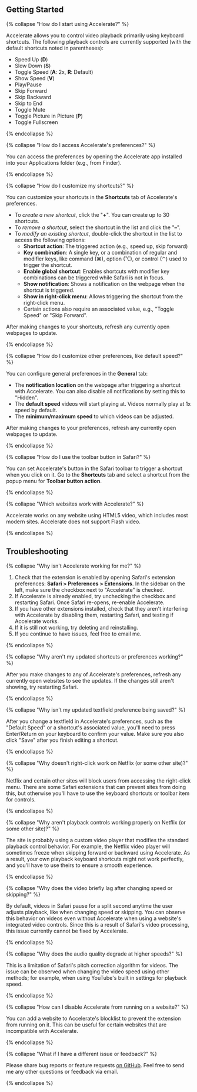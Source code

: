 ## Getting Started

{% collapse "How do I start using Accelerate?" %}

Accelerate allows you to control video playback primarily using keyboard shortcuts. The following playback controls are currently supported (with the default shortcuts noted in parentheses):

- Speed Up (**D**)
- Slow Down (**S**)
- Toggle Speed (**A**: 2x, **R**: Default)
- Show Speed (**V**)
- Play/Pause
- Skip Forward
- Skip Backward
- Skip to End
- Toggle Mute
- Toggle Picture in Picture (**P**)
- Toggle Fullscreen

{% endcollapse %}

{% collapse "How do I access Accelerate's preferences?" %}

You can access the preferences by opening the Accelerate app installed into your Applications folder (e.g., from Finder).

{% endcollapse %}

{% collapse "How do I customize my shortcuts?" %}

You can customize your shortcuts in the **Shortcuts** tab of Accelerate's preferences.

- To *create a new shortcut*, click the "**+**". You can create up to 30 shortcuts.
- To *remove a shortcut*, select the shortcut in the list and click the "**–**".
- To *modify an existing shortcut*, double-click the shortcut in the list to access the following options:
   - **Shortcut action**: The triggered action (e.g., speed up, skip forward)
   - **Key combination**: A single key, or a combination of regular and modifier keys, like command (⌘), option (⌥), or control (⌃) used to trigger the shortcut.
   - **Enable global shortcut**: Enables shortcuts with modifier key combinations can be triggered while Safari is not in focus.
   - **Show notification**: Shows a notification on the webpage when the shortcut is triggered.
   - **Show in right-click menu**: Allows triggering the shortcut from the right-click menu.
   - Certain actions also require an associated value, e.g., "Toggle Speed" or "Skip Forward".

After making changes to your shortcuts, refresh any currently open webpages to update.

{% endcollapse %}

{% collapse "How do I customize other preferences, like default speed?" %}

You can configure general preferences in the **General** tab:

- The **notification location** on the webpage after triggering a shortcut with Accelerate. You can also disable all notifications by setting this to "Hidden".
- The **default speed** videos will start playing at. Videos normally play at 1x speed by default.
- The **minimum/maximum speed** to which videos can be adjusted.

After making changes to your preferences, refresh any currently open webpages to update.

{% endcollapse %}

{% collapse "How do I use the toolbar button in Safari?" %}

You can set Accelerate's button in the Safari toolbar to trigger a shortcut when you click on it. Go to the **Shortcuts** tab and select a shortcut from the popup menu for **Toolbar button action**.

{% endcollapse %}

{% collapse "Which websites work with Accelerate?" %}

Accelerate works on any website using HTML5 video, which includes most modern sites. Accelerate does not support Flash video.

{% endcollapse %}

## Troubleshooting

{% collapse "Why isn't Accelerate working for me?" %}

1. Check that the extension is enabled by opening Safari's extension preferences: **Safari > Preferences > Extensions**. In the sidebar on the left, make sure the checkbox next to "Accelerate" is checked.
2. If Accelerate is already enabled, try unchecking the checkbox and restarting Safari. Once Safari re-opens, re-enable Accelerate.
3. If you have other extensions installed, check that they aren't interfering with Accelerate by disabling them, restarting Safari, and testing if Accelerate works. 
4. If it is still not working, try deleting and reinstalling.
5. If you continue to have issues, feel free to email me.

{% endcollapse %}

{% collapse "Why aren't my updated shortcuts or preferences working?" %}

After you make changes to any of Accelerate's preferences, refresh any currently open websites to see the updates. If the changes still aren't showing, try restarting Safari.

{% endcollapse %}

{% collapse "Why isn't my updated textfield preference being saved?" %}

After you change a textfield in Accelerate's preferences, such as the "Default Speed" or a shortcut's associated value, you'll need to press Enter/Return on your keyboard to confirm your value. Make sure you also click "Save" after you finish editing a shortcut.

{% endcollapse %}

{% collapse "Why doesn't right-click work on Netflix (or some other site)?" %}

Netflix and certain other sites will block users from accessing the right-click menu. There are some Safari extensions that can prevent sites from doing this, but otherwise you'll have to use the keyboard shortcuts or toolbar item for controls.

{% endcollapse %}

{% collapse "Why aren't playback controls working properly on Netflix (or some other site)?" %}

The site is probably using a custom video player that modifies the standard playback control behavior. For example, the Netflix video player will sometimes freeze when skipping forward or backward using Accelerate. As a result, your own playback keyboard shortcuts might not work perfectly, and you'll have to use theirs to ensure a smooth experience.

{% endcollapse %}

{% collapse "Why does the video briefly lag after changing speed or skipping?" %}

By default, videos in Safari pause for a split second anytime the user adjusts playback, like when changing speed or skipping. You can observe this behavior on videos even without Accelerate when using a website's integrated video controls. Since this is a result of Safari's video processing, this issue currently cannot be fixed by Accelerate.

{% endcollapse %}

{% collapse "Why does the audio quality degrade at higher speeds?" %}

This is a limitation of Safari's pitch correction algorithm for videos. The issue can be observed when changing the video speed using other methods; for example, when using YouTube's built in settings for playback speed.

{% endcollapse %}

{% collapse "How can I disable Accelerate from running on a website?" %}

You can add a website to Accelerate's blocklist to prevent the extension from running on it. This can be useful for certain websites that are incompatible with Accelerate.

{% endcollapse %}

{% collapse "What if I have a different issue or feedback?" %}

Please share bug reports or feature requests [on GitHub](https://github.com/ritamsarmah/accelerate/issues). Feel free to send me any other questions or feedback via email.

{% endcollapse %}
